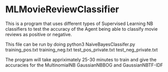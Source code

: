 # MLMovieReviewClassifier
This is a program that uses different types of Supervised Learning NB classifiers to test the accuracy of the Agent being able to classify movie reviews as positive or negative.

This file can be run by doing python3 NaiveBayesClassifer.py training_pos.txt training_neg.txt test_pos_private.txt test_neg_private.txt

The program will take appriximately 25-30 minutes to train and give the accuracies for the MultinomialNB GaussianNBBOG and GaussianNBTF-IDF
